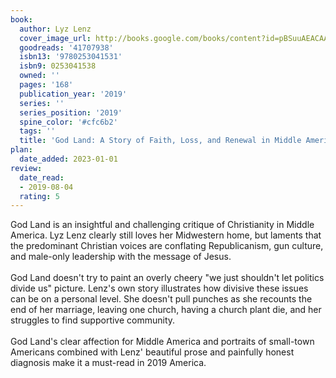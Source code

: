 ```yaml
---
book:
  author: Lyz Lenz
  cover_image_url: http://books.google.com/books/content?id=pBSuuAEACAAJ&printsec=frontcover&img=1&zoom=1&source=gbs_api
  goodreads: '41707938'
  isbn13: '9780253041531'
  isbn9: 0253041538
  owned: ''
  pages: '168'
  publication_year: '2019'
  series: ''
  series_position: '2019'
  spine_color: '#cfc6b2'
  tags: ''
  title: 'God Land: A Story of Faith, Loss, and Renewal in Middle America'
plan:
  date_added: 2023-01-01
review:
  date_read:
  - 2019-08-04
  rating: 5
---
```


God Land is an insightful and challenging critique of Christianity in Middle America. Lyz Lenz clearly still loves her Midwestern home, but laments that the predominant Christian voices are conflating Republicanism, gun culture, and male-only leadership with the message of Jesus.<br/><br/>God Land doesn't try to paint an overly cheery "we just shouldn't let politics divide us" picture. Lenz's own story illustrates how divisive these issues can be on a personal level. She doesn't pull punches as she recounts the end of her marriage, leaving one church, having a church plant die, and her struggles to find supportive community.<br/><br/>God Land's clear affection for Middle America and portraits of small-town Americans combined with Lenz' beautiful prose and painfully honest diagnosis make it a must-read in 2019 America.
